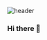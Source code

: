 ![header](https://capsule-render.vercel.app/api?type=waving&&color=0:000000,100:0f9b0f&height=250&section=header&reversak=flase&text=Mingu%20Kwak&fontSize=80&fontColor=ffffff&fontAlign=70&fontAlignY=43)
<!-- https://github.com/kyechan99/capsule-render#egg -->

### Hi there 👋

<!--
**deokgu/deokgu** is a ✨ _special_ ✨ repository because its `README.md` (this file) appears on your GitHub profile.

Here are some ideas to get you started:

- 🔭 I’m currently working on ...
- 🌱 I’m currently learning ...
- 👯 I’m looking to collaborate on ...
- 🤔 I’m looking for help with ...
- 💬 Ask me about ...
- 📫 How to reach me: ...
- 😄 Pronouns: ...
- ⚡ Fun fact: ...
-->


